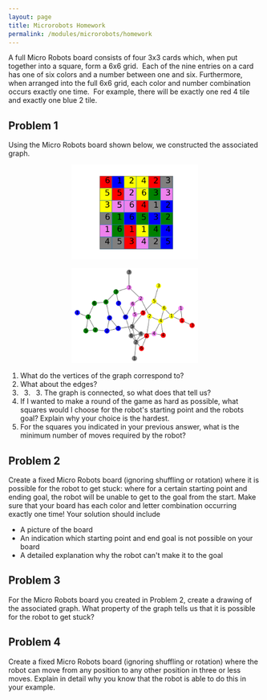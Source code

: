 ```yaml
---
layout: page
title: Microrobots Homework
permalink: /modules/microrobots/homework
---
```


A full Micro Robots board consists of four 3x3 cards which, when put together into a square, form a 6x6 grid.  Each of the nine entries on a card has one of six colors and a number between one and six.  Furthermore, when arranged into the full 6x6 grid, each color and number combination occurs exactly one time.  For example, there will be exactly one red 4 tile and exactly one blue 2 tile.

## Problem 1

Using the Micro Robots board shown below, we constructed the associated graph.

<p align="center"><img src="fig/homework-board.png" width="50%"/></p>
<p align="center"><img src="fig/homework-graph.png" width="50%"/></p>

1. What do the vertices of the graph correspond to?
2. What about the edges?
3. 3. 3. The graph is connected, so what does that tell us?
4. If I wanted to make a round of the game as hard as possible, what squares would I choose for the robot's starting point and the robots goal?  Explain why your choice is the hardest.
5. For the squares you indicated in your previous answer, what is the minimum number of moves required by the robot?

## Problem 2

Create a fixed Micro Robots board (ignoring shuffling or rotation) where it is possible for the robot to get stuck: where for a certain starting point and ending goal, the robot will be unable to get to the goal from the start.  Make sure that your board has each color and letter combination occurring exactly one time!  Your solution should include

* A picture of the board
* An indication which starting point and end goal is not possible on your board
* A detailed explanation why the robot can't make it to the goal

## Problem 3

For the Micro Robots board you created in Problem 2, create a drawing of the associated graph.  What property of the graph tells us that it is possible for the robot to get stuck?

## Problem 4

Create a fixed Micro Robots board (ignoring shuffling or rotation) where the robot can move from any position to any other position in three or less moves.  Explain in detail why you know that the robot is able to do this in your example.

